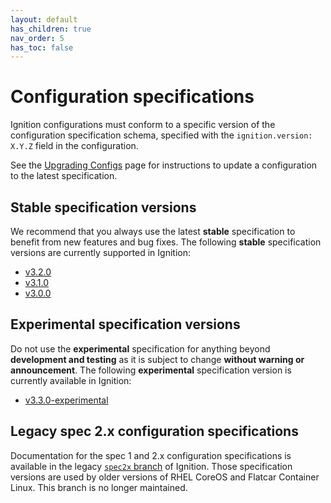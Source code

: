 ```yaml
---
layout: default
has_children: true
nav_order: 5
has_toc: false
---
```


# Configuration specifications

Ignition configurations must conform to a specific version of the configuration
specification schema, specified with the `ignition.version: X.Y.Z` field in the
configuration.

See the [Upgrading Configs](migrating-configs.md) page for instructions to
update a configuration to the latest specification.

## Stable specification versions

We recommend that you always use the latest **stable** specification to benefit
from new features and bug fixes. The following **stable** specification
versions are currently supported in Ignition:

- [v3.2.0](configuration-v3_2.md)
- [v3.1.0](configuration-v3_1.md)
- [v3.0.0](configuration-v3_0.md)

## Experimental specification versions

Do not use the **experimental** specification for anything beyond **development
and testing** as it is subject to change **without warning or announcement**.
The following **experimental** specification version is currently available in
Ignition:

- [v3.3.0-experimental](configuration-v3_3_experimental.md)

## Legacy spec 2.x configuration specifications

Documentation for the spec 1 and 2.x configuration specifications is available
in the legacy [`spec2x` branch](https://github.com/coreos/ignition/tree/spec2x/doc)
of Ignition. Those specification versions are used by older versions of RHEL
CoreOS and Flatcar Container Linux. This branch is no longer maintained.
